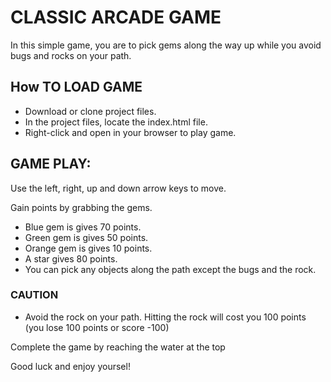 
# CLASSIC ARCADE GAME
In this simple game, you are to pick gems along the way up while you avoid bugs and rocks on your path.

## How TO LOAD GAME
 * Download or clone project files.
 * In the project files, locate the index.html file.
 * Right-click and open in your browser to play game.

## GAME PLAY:

Use the left, right, up and down arrow keys to move.

Gain points by grabbing the gems. 
* Blue gem is gives 70 points. 
* Green gem is gives 50 points. 
* Orange gem is gives 10 points.
* A star gives 80 points.
* You can pick any objects along the path except the bugs and the rock.

### CAUTION
* Avoid the rock on your path. Hitting the rock will cost you 100 points (you lose 100 points or score -100)

Complete the game by reaching the water at the top

Good luck and enjoy yoursel!